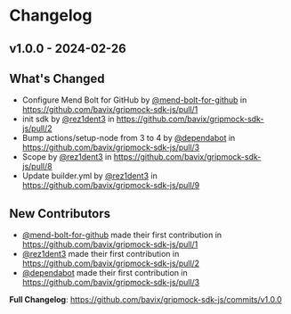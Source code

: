 # Changelog

## v1.0.0 - 2024-02-26

## What's Changed
* Configure Mend Bolt for GitHub by [@mend-bolt-for-github](https://github.com/mend-bolt-for-github) in https://github.com/bavix/gripmock-sdk-js/pull/1
* init sdk by [@rez1dent3](https://github.com/rez1dent3) in https://github.com/bavix/gripmock-sdk-js/pull/2
* Bump actions/setup-node from 3 to 4 by [@dependabot](https://github.com/dependabot) in https://github.com/bavix/gripmock-sdk-js/pull/3
* Scope by [@rez1dent3](https://github.com/rez1dent3) in https://github.com/bavix/gripmock-sdk-js/pull/8
* Update builder.yml by [@rez1dent3](https://github.com/rez1dent3) in https://github.com/bavix/gripmock-sdk-js/pull/9

## New Contributors
* [@mend-bolt-for-github](https://github.com/mend-bolt-for-github) made their first contribution in https://github.com/bavix/gripmock-sdk-js/pull/1
* [@rez1dent3](https://github.com/rez1dent3) made their first contribution in https://github.com/bavix/gripmock-sdk-js/pull/2
* [@dependabot](https://github.com/dependabot) made their first contribution in https://github.com/bavix/gripmock-sdk-js/pull/3

**Full Changelog**: https://github.com/bavix/gripmock-sdk-js/commits/v1.0.0


